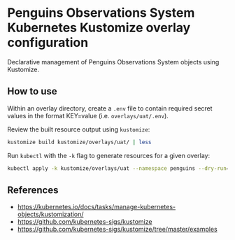 # Penguins Observations System Kubernetes Kustomize overlay configuration

Declarative management of Penguins Observations System objects using Kustomize.

## How to use

Within an overlay directory, create a `.env` file to contain required secret
values in the format KEY=value (i.e. `overlays/uat/.env`).

Review the built resource output using `kustomize`:

```bash
kustomize build kustomize/overlays/uat/ | less
```

Run `kubectl` with the `-k` flag to generate resources for a given overlay:

```bash
kubectl apply -k kustomize/overlays/uat --namespace penguins --dry-run=client
```

## References

- <https://kubernetes.io/docs/tasks/manage-kubernetes-objects/kustomization/>
- <https://github.com/kubernetes-sigs/kustomize>
- <https://github.com/kubernetes-sigs/kustomize/tree/master/examples>

